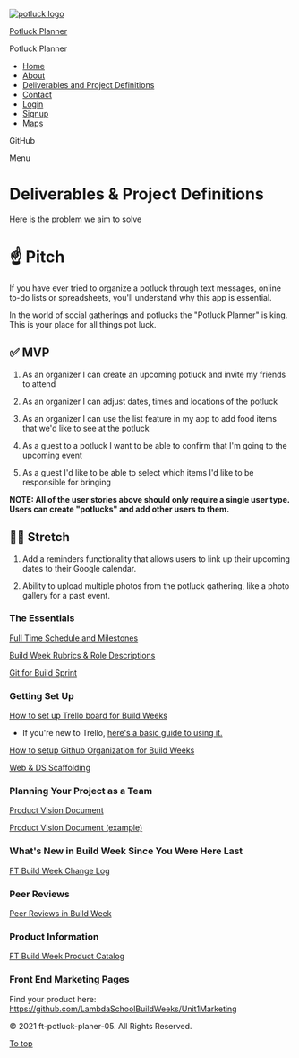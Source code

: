 [![potluck logo](https://cdn.sanity.io/images/ykw3edr8/production/bd7b87c3d64cd87c0e3308430691daadf014bd54-183x197.png)](/)

[Potluck Planner](/)

Potluck Planner

-   [Home](/)
-   [About](/about/)
-   [Deliverables and Project Definitions](/style-guide/)
-   [Contact](/contact/)
-   [Login](https://front-end-tau-seven.vercel.app/login)
-   [Signup](https://front-end-tau-seven.vercel.app/signup)
-   [Maps](/lorem-ipsum/)

<span class="screen-reader-text">GitHub</span>

<span class="screen-reader-text">Menu</span><span class="icon-menu" aria-hidden="true"></span>

Deliverables & Project Definitions
==================================

Here is the problem we aim to solve

☝️ **Pitch**
============

If you have ever tried to organize a potluck through text messages, online to-do lists or spreadsheets, you'll understand why this app is essential.

In the world of social gatherings and potlucks the "Potluck Planner" is king. This is your place for all things pot luck.

✅ **MVP**
---------

1.  As an organizer I can create an upcoming potluck and invite my friends to attend

2.  As an organizer I can adjust dates, times and locations of the potluck

3.  As an organizer I can use the list feature in my app to add food items that we'd like to see at the potluck

4.  As a guest to a potluck I want to be able to confirm that I'm going to the upcoming event

5.  As a guest I'd like to be able to select which items I'd like to be responsible for bringing

**NOTE: All of the user stories above should only require a single user type. Users can create "potlucks" and add other users to them.**

🏃‍♀️ **Stretch**
----------------

1.  Add a reminders functionality that allows users to link up their upcoming dates to their Google calendar.

2.  Ability to upload multiple photos from the potluck gathering, like a photo gallery for a past event.

### The Essentials

[Full Time Schedule and Milestones](https://www.notion.so/40b682130b154ab881e3bf3ab12bbcee)

[Build Week Rubrics & Role Descriptions](https://www.notion.so/Build-Week-Rubrics-Role-Descriptions-a99bbb0fbabc4798b4984d8fdfdb3eab)

[Git for Build Sprint](https://www.notion.so/Git-for-Build-Sprint-26a61c32d1004d24b927d18a52947223)

### Getting Set Up

[How to set up Trello board for Build Weeks](https://www.notion.so/How-to-set-up-Trello-board-for-Build-Weeks-87e487e7064f4e6d80850faefd725de5)

-   If you're new to Trello, [here's a basic guide to using it.](https://trello.com/en-US/guide/trello-101)

[How to setup Github Organization for Build Weeks](https://www.notion.so/How-to-setup-Github-Organization-for-Build-Weeks-359f7047822a4e54bb216e2636d14f66)

[Web & DS Scaffolding](https://www.notion.so/Web-DS-Scaffolding-f021aa9dbc3240bd92a403c64422f674)

### Planning Your Project as a Team

[Product Vision Document](https://www.notion.so/Product-Vision-Document-eed416770cf84570bf073fbb6c350c89)

[Product Vision Document (example)](https://www.notion.so/Product-Vision-Document-example-a42887a8f9204ff0a305808f589cf9ba)

### What's New in Build Week Since You Were Here Last

[FT Build Week Change Log](https://www.notion.so/41883f42354248d68c37c0d577730252)

### Peer Reviews

[Peer Reviews in Build Week](https://www.notion.so/Peer-Reviews-in-Build-Week-7b5e56af022d4e549249f5972cb9748f)

### Product Information

[FT Build Week Product Catalog](https://www.notion.so/FT-Build-Week-Product-Catalog-c5b1dbe7ff7b4bcdbcb00f769d927678)

### Front End Marketing Pages

Find your product here: <https://github.com/LambdaSchoolBuildWeeks/Unit1Marketing>

<span class="copyright">© 2021 ft-potluck-planer-05. All Rights Reserved.</span>

<a href="#page" id="to-top" class="to-top">To top <span class="icon-arrow-up" data-aria-hidden="true"></span></a>

